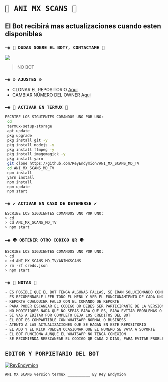# `🧿 ANI MX SCANS 🔮`

## El Bot recibirá mas actualizaciones cuando esten disponibles

### `—◉ 👑 DUDAS SOBRE EL BOT?, CONTACTAME 👑`
<a href="http://wa.me/5215517489568" target="blank"><img src="https://img.shields.io/badge/	REY_ENDYMION-25D366?style=for-the-badge&logo=whatsapp&logoColor=white" /></a>
> NO BOT

### `—◉ ⚙️ AJUSTES ⚙️`
- CLONAR EL REPOSITORIO [Aqui](https://github.com/ReyEndymion/ANI_MX_SCANS_MD_TV/fork)
- CAMBIAR NÚMERO DEL OWNER [Aqui](https://github.com/ReyEndymion/ANI_MX_SCANS_MD_TV/blob/master/config.js)

### `—◉ 👾 ACTIVAR EN TERMUX 👾`
```bash
ESCRIBE LOS SIGUIENTES COMANDOS UNO POR UNO:
 cd
 termux-setup-storage
 apt update 
 pkg upgrade 
 pkg install git -y
 pkg install nodejs -y
 pkg install ffmpeg -y
 pkg install imagemagick -y
 pkg install yarn
 git clone https://github.com/ReyEndymion/ANI_MX_SCANS_MD_TV
 cd ANI_MX_SCANS_MD_TV
 npm install
 yarn install 
 npm install
 npm update
 npm start
```

### `—◉ ✔️ ACTIVAR EN CASO DE DETENERSE ✔️`
```bash
ESCRIBE LOS SIGUIENTES COMANDOS UNO POR UNO:
> cd 
> cd ANI_MX_SCANS_MD_TV
> npm start
```

### `—◉ 👽 OBTENER OTRO CODIGO QR 👽`
```bash
ESCRIBE LOS SIGUIENTES COMANDOS UNO POR UNO:
> cd 
> cd ANI_MX_SCANS_MD_TV/ANIMXSCANS
> rm -rf creds.json
> npm start
```

### `—◉ 📝 NOTAS 📝`
```bash
- ES POSIBLE QUE EL BOT TENGA ALGUNAS FALLAS, SE IRAN SOLUCIONANDO CONFORME SE VAYAN DETECTANDO
- ES RECOMENDABLE LEER TODO EL MENU Y VER EL FUNCIONAMIENTO DE CADA UNO DE LOS COMANDOS
- REPORTA CUALQUIER FALLO CON EL COMANDO DE REPORTE 
- PARA PODER ESCANEAR EL CODIGO QR DEBES SER PARTICIPANTE DE LA VERSION MULTI-DEVICE (BETA) DE WHATSAPP
- NO MODIFIQUES NADA QUE NO SEPAS PARA QUE ES, PARA EVITAR PROBLEMAS O ERRORES
- SI VAS A EDITAR POR COMPLETO DEJA LOS CREDITOS DEL BOT 
- EL BOT ES COMPARTIBLE CON WHATSAPP NORMAL O BUSINESS
- ATENTO A LAS ACTUALIZACIONES QUE SE HAGAN EN ESTE REPOSITORIO
- EL ADD Y EL KICK PUEDEN OCASIONAR QUE EL NUMERO SE VAYA A SOPORTE 
- EL BOT FUNCIONA AUNQUE EL WHATSAPP NO TENGA CONEXION 
- SE RECOMIENDA REESCANEAR EL CODIGO QR CADA 2 DIAS, PARA EVITAR PROBLEMAS O ERRORES
```

## `EDITOR Y PORPIETARIO DEL BOT` 
[![ReyEndymion](https://avatars.githubusercontent.com/u/33460024?s=400&u=606a55df86c01cff7351ac68806cae5f8719825b&v=4size=100)](https://github.com/ReyEndymion/) 

`ANI MX SCANS version termux __________ By Rey Endymion`

